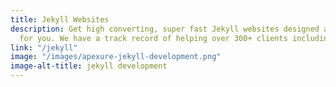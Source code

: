 ```yaml
---
title: Jekyll Websites
description: Get high converting, super fast Jekyll websites designed and developed
  for you. We have a track record of helping over 300+ clients including businesses.
link: "/jekyll"
image: "/images/apexure-jekyll-development.png"
image-alt-title: jekyll development
---
```


